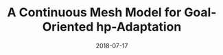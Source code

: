 ---
title: "A Continuous Mesh Model for Goal-Oriented hp-Adaptation"
collection: talks
type: "Talk"
permalink: /talks/2018-A-Continuous-Mesh-Model-for-Goal-Oriented-hp-Adaptation
date: 2018-07-17
venue: '7th European Conference on Computational Fluid Dynamics (ECOMASS)'
location: "Glasgow, United Kingdom"
---